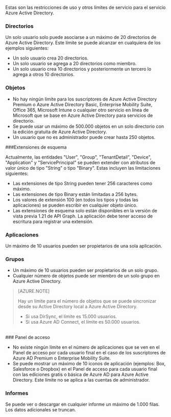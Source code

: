 Estas son las restricciones de uso y otros límites de servicio para el servicio Azure Active Directory.

### Directorios

Un solo usuario solo puede asociarse a un máximo de 20 directorios de Azure Active Directory. Este límite se puede alcanzar en cualquiera de los ejemplos siguientes:

- Un solo usuario crea 20 directorios.
- Un solo usuario se agrega a 20 directorios como miembro.
- Un solo usuario crea 10 directorios y posteriormente un tercero lo agrega a otros 10 directorios.

### Objetos

- No hay ningún límite para los suscriptores de Azure Active Directory Premium o Azure Active Directory Basic, Enterprise Mobility Suite, Office 365, Microsoft Intune o cualquier otro servicio en línea de Microsoft que se base en Azure Active Directory para servicios de directorio.
- Se puede usar un máximo de 500.000 objetos en un solo directorio con la edición gratuita de Azure Active Directory.
- Un usuario que no es administrador puede crear hasta 250 objetos.

###Extensiones de esquema

Actualmente, las entidades "User", "Group", "TenantDetail", "Device", "Application" y "ServicePrincipal" se pueden extender con atributos de valor único de tipo "String" o tipo "Binary". Estas incluyen las limitaciones siguientes:

- Las extensiones de tipo String pueden tener 256 caracteres como máximo.
- Las extensiones de tipo Binary están limitadas a 256 bytes.
- Los valores de extensión 100 (en todos los tipos y todas las aplicaciones) se pueden escribir en cualquier objeto único.
- Las extensiones de esquema solo están disponibles en la versión de vista previa 1.21 de API Graph. La aplicación debe tener acceso de escritura para registrar una extensión.

### Aplicaciones

Un máximo de 10 usuarios pueden ser propietarios de una sola aplicación.

### Grupos

- Un máximo de 10 usuarios pueden ser propietarios de un solo grupo.
- Cualquier número de objetos puede ser miembro de un solo grupo en Azure Active Directory.


> [AZURE.NOTE]
>
> Hay un límite para el número de objetos que se puede sincronizar desde su Active Directory local a Azure Active Directory.
>
> - Si usa DirSync, el límite es 15.000 usuarios.
> - Si usa Azure AD Connect, el límite es 50.000 usuarios.

<br/>
### Panel de acceso

- No existe ningún límite en el número de aplicaciones que se ven en el Panel de acceso por cada usuario final en el caso de los suscriptores de Azure AD Premium o Enterprise Mobility Suite.
- Se puede mostrar un máximo de 10 iconos de aplicación (ejemplos: Box, Salesforce o Dropbox) en el Panel de acceso para cada usuario final con las ediciones gratis o básica de Azure AD para Azure Active Directory. Este límite no se aplica a las cuentas de administrador.

### Informes

Se puede ver o descargar en cualquier informe un máximo de 1.000 filas. Los datos adicionales se truncan.

<!---HONumber=July15_HO3-->
